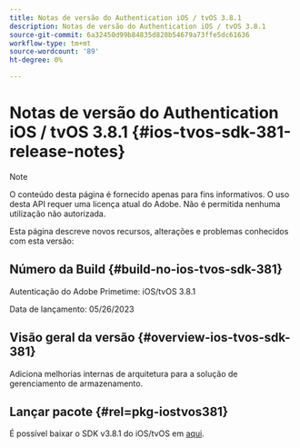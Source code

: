 ```yaml
---
title: Notas de versão do Authentication iOS / tvOS 3.8.1
description: Notas de versão do Authentication iOS / tvOS 3.8.1
source-git-commit: 6a32450d99b84835d820b54679a73ffe5dc61636
workflow-type: tm+mt
source-wordcount: '89'
ht-degree: 0%

---
```


# Notas de versão do Authentication iOS / tvOS 3.8.1 {#ios-tvos-sdk-381-release-notes}

>[!NOTE]
>
>O conteúdo desta página é fornecido apenas para fins informativos. O uso desta API requer uma licença atual do Adobe. Não é permitida nenhuma utilização não autorizada.

Esta página descreve novos recursos, alterações e problemas conhecidos com esta versão:

## Número da Build {#build-no-ios-tvos-sdk-381}

Autenticação do Adobe Primetime: iOS/tvOS 3.8.1

Data de lançamento: 05/26/2023



## Visão geral da versão {#overview-ios-tvos-sdk-381}

Adiciona melhorias internas de arquitetura para a solução de gerenciamento de armazenamento.

## Lançar pacote {#rel=pkg-iostvos381}

É possível baixar o SDK v3.8.1 do iOS/tvOS em [aqui](https://tve.zendesk.com/hc/en-us/articles/204963209).
